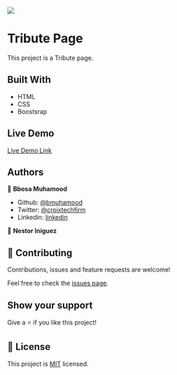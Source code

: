 ![](https://img.shields.io/badge/Microverse-blueviolet)

# Tribute Page

This project is a Tribute page.

## Built With

- HTML
- CSS
- Boostsrap

## Live Demo

[Live Demo Link](https://bmuhamood.github.io/Tribute-Page/)

## Authors

👤 **Bbosa Muhamood**

- Github: [@bmuhamood](https://github.com/bmuhamood)
- Twitter: [@croixtechfirm](https://twitter.com/croixtechfirm)
- Linkedin: [linkedin](https://www.linkedin.com/in/bbosa-muhamood-06845576/)

👤 **Nestor Iniguez**

## 🤝 Contributing

Contributions, issues and feature requests are welcome!

Feel free to check the [issues page](https://github.com/bmuhamood/mint-project/issues).

## Show your support

Give a ⭐️ if you like this project!

## 📝 License

This project is [MIT](lic.url) licensed.
